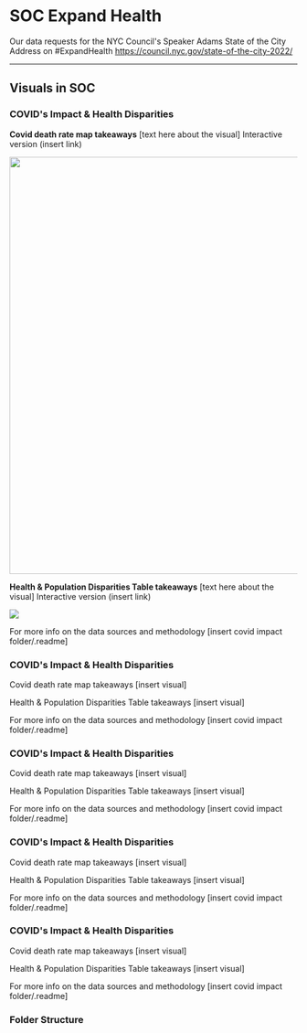 # SOC Expand Health 
Our data requests for the NYC Council's Speaker Adams State of the City Address on #ExpandHealth https://council.nyc.gov/state-of-the-city-2022/

***  

## Visuals in SOC

### COVID's Impact & Health Disparities

**Covid death rate map takeaways**
[text here about the visual] Interactive version (insert link)

[<img src="https://newyorkcitycouncil.github.io/Covid_Characteristics/visuals/map_covid.png" width="800" height="730"/>](https://newyorkcitycouncil.github.io/Covid_Characteristics/visuals/map_covid.png)



**Health & Population Disparities Table takeaways**
[text here about the visual] Interactive version (insert link)

[<img src="https://newyorkcitycouncil.github.io/Covid_Characteristics/visuals/Covid_Plot_nocolor.png"/>](https://newyorkcitycouncil.github.io/Covid_Characteristics/visuals/Covid_Plot_nocolor.png)
                                                                                                                              
                                                                                                                           
For more info on the data sources and methodology [insert covid impact folder/.readme] 

### COVID's Impact & Health Disparities

Covid death rate map takeaways
[insert visual]

Health & Population Disparities Table takeaways
[insert visual]

For more info on the data sources and methodology [insert covid impact folder/.readme]

### COVID's Impact & Health Disparities

Covid death rate map takeaways
[insert visual]

Health & Population Disparities Table takeaways
[insert visual]

For more info on the data sources and methodology [insert covid impact folder/.readme]

### COVID's Impact & Health Disparities

Covid death rate map takeaways
[insert visual]

Health & Population Disparities Table takeaways
[insert visual]

For more info on the data sources and methodology [insert covid impact folder/.readme]

### COVID's Impact & Health Disparities

Covid death rate map takeaways
[insert visual]

Health & Population Disparities Table takeaways
[insert visual]

For more info on the data sources and methodology [insert covid impact folder/.readme]



### Folder Structure
